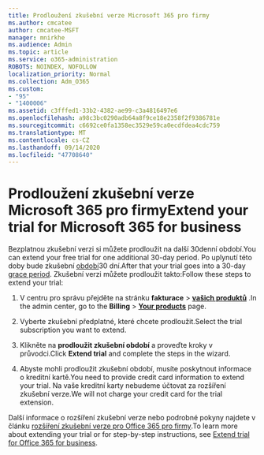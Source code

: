 ```yaml
---
title: Prodloužení zkušební verze Microsoft 365 pro firmy
ms.author: cmcatee
author: cmcatee-MSFT
manager: mnirkhe
ms.audience: Admin
ms.topic: article
ms.service: o365-administration
ROBOTS: NOINDEX, NOFOLLOW
localization_priority: Normal
ms.collection: Adm_O365
ms.custom:
- "95"
- "1400006"
ms.assetid: c3fffed1-33b2-4382-ae99-c3a4816497e6
ms.openlocfilehash: a98c3bc0290adb64a8f9ce18e2358f2f9386781e
ms.sourcegitcommit: c6692ce0fa1358ec3529e59ca0ecdfdea4cdc759
ms.translationtype: MT
ms.contentlocale: cs-CZ
ms.lasthandoff: 09/14/2020
ms.locfileid: "47708640"
---
```

# <a name="extend-your-trial-for-microsoft-365-for-business"></a><span data-ttu-id="67215-102">Prodloužení zkušební verze Microsoft 365 pro firmy</span><span class="sxs-lookup"><span data-stu-id="67215-102">Extend your trial for Microsoft 365 for business</span></span>

<span data-ttu-id="67215-103">Bezplatnou zkušební verzi si můžete prodloužit na další 30denní období.</span><span class="sxs-lookup"><span data-stu-id="67215-103">You can extend your free trial for one additional 30-day period.</span></span> <span data-ttu-id="67215-104">Po uplynutí této doby bude zkušební [období](https://docs.microsoft.com/alchemyinsights/grace-period-for-microsoft-365-free-trial)30 dní.</span><span class="sxs-lookup"><span data-stu-id="67215-104">After that your trial goes into a 30-day [grace period](https://docs.microsoft.com/alchemyinsights/grace-period-for-microsoft-365-free-trial).</span></span> <span data-ttu-id="67215-105">Zkušební verzi můžete prodloužit takto:</span><span class="sxs-lookup"><span data-stu-id="67215-105">Follow these steps to extend your trial:</span></span>
  
1. <span data-ttu-id="67215-106">V centru pro správu přejděte na stránku **fakturace** \> **[vašich produktů](https://go.microsoft.com/fwlink/p/?linkid=842054)** .</span><span class="sxs-lookup"><span data-stu-id="67215-106">In the admin center, go to the **Billing** \> **[Your products](https://go.microsoft.com/fwlink/p/?linkid=842054)** page.</span></span>

2. <span data-ttu-id="67215-107">Vyberte zkušební předplatné, které chcete prodloužit.</span><span class="sxs-lookup"><span data-stu-id="67215-107">Select the trial subscription you want to extend.</span></span>

3. <span data-ttu-id="67215-108">Klikněte na **prodloužit zkušební období** a proveďte kroky v průvodci.</span><span class="sxs-lookup"><span data-stu-id="67215-108">Click **Extend trial** and complete the steps in the wizard.</span></span>

4. <span data-ttu-id="67215-109">Abyste mohli prodloužit zkušební období, musíte poskytnout informace o kreditní kartě.</span><span class="sxs-lookup"><span data-stu-id="67215-109">You need to provide credit card information to extend your trial.</span></span> <span data-ttu-id="67215-110">Na vaše kreditní karty nebudeme účtovat za rozšíření zkušební verze.</span><span class="sxs-lookup"><span data-stu-id="67215-110">We will not charge your credit card for the trial extension.</span></span>

<span data-ttu-id="67215-111">Další informace o rozšíření zkušební verze nebo podrobné pokyny najdete v článku [rozšíření zkušební verze pro Office 365 pro firmy](https://docs.microsoft.com/microsoft-365/commerce/extend-your-trial).</span><span class="sxs-lookup"><span data-stu-id="67215-111">To learn more about extending your trial or for step-by-step instructions, see [Extend trial for Office 365 for business](https://docs.microsoft.com/microsoft-365/commerce/extend-your-trial).</span></span>
